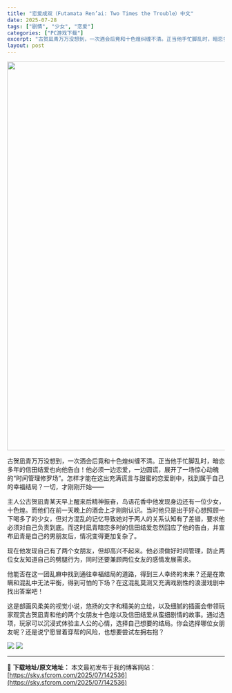 ```yaml
---
title: "恋爱成双（Futamata Ren’ai: Two Times the Trouble）中文"
date: 2025-07-28
tags: ["剧情", "少女", "恋爱"]
categories: ["PC游戏下载"]
excerpt: "古贺凪青万万没想到，一次酒会后竟和十色煌纠缠不清。正当他手忙脚乱时，暗恋多年的信田结爱也向他告白！他必须一边恋爱，一边圆谎，展开了一场惊心动魄的“时间管理修罗场”。怎样才能在这出充满谎言与甜蜜的恋爱剧中，找到属于自己的幸福结局？一切，才刚刚开始—— 主人公古贺凪青某天早上醒来后精神振奋，鸟语花香中他&hellip;"
layout: post
---
```


<img class="aligncenter size-full wp-image-142537" src="https://sky.sfcrom.com/wp-content/uploads/2025/07/2025072805512529.webp" alt="" width="600" height="900" />

古贺凪青万万没想到，一次酒会后竟和十色煌纠缠不清。正当他手忙脚乱时，暗恋多年的信田结爱也向他告白！他必须一边恋爱，一边圆谎，展开了一场惊心动魄的“时间管理修罗场”。怎样才能在这出充满谎言与甜蜜的恋爱剧中，找到属于自己的幸福结局？一切，才刚刚开始——

主人公古贺凪青某天早上醒来后精神振奋，鸟语花香中他发现身边还有一位少女，十色煌。而他们在前一天晚上的酒会上才刚刚认识。当时他只是出于好心想照顾一下喝多了的少女，但对方混乱的记忆导致她对于两人的关系认知有了差错，要求他必须对自己负责到底。而这时凪青暗恋多时的信田结爱忽然回应了他的告白，并宣布凪青是自己的男朋友后，情况变得更加复杂了。

现在他发现自己有了两个女朋友，但却高兴不起来。他必须做好时间管理，防止两位女友知道自己的劈腿行为，同时还要兼顾两位女友的感情发展需求。

他能否在这一团乱麻中找到通往幸福结局的道路，得到三人幸终的未来？还是在欺瞒和混乱中无法平衡，得到可怕的下场？在这混乱莫测又充满戏剧性的浪漫戏剧中找出答案吧！

这是部画风柔美的视觉小说，悠扬的文字和精美的立绘，以及细腻的插画会带领玩家观赏古贺凪青和他的两个女朋友十色煌以及信田结爱从蛮细剧情的故事。通过选项，玩家可以沉浸式体验主人公的心情，选择自己想要的结局。你会选择哪位女朋友呢？还是说宁愿冒着穿帮的风险，也想要尝试左拥右抱？

<img src="https://shared.fastly.steamstatic.com/store_item_assets/steam/apps/3113990/6f6000fdb36882a0265617261a17a1fa7b436b86/ss_6f6000fdb36882a0265617261a17a1fa7b436b86.1920x1080.jpg?t=1753502408" />

<img src="https://shared.fastly.steamstatic.com/store_item_assets/steam/apps/3113990/30114e58816e7b95591e26f08eedca0307773666/ss_30114e58816e7b95591e26f08eedca0307773666.1920x1080.jpg?t=1753502408" />

---
📖 **下载地址/原文地址：** 本文最初发布于我的博客网站：[https://sky.sfcrom.com/2025/07/142536](https://sky.sfcrom.com/2025/07/142536)
